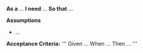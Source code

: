 **As a** ...
**I need** ...
**So that** ...

**Assumptions**
* ...

**Acceptance Criteria:**
'''
Given ...
When ...
Then ...
'''
